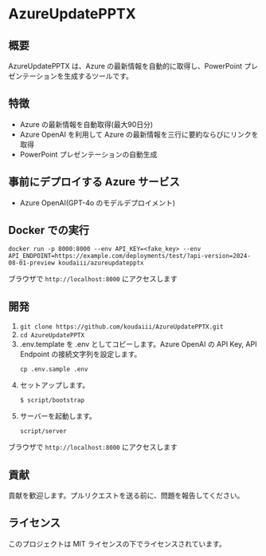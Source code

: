 # AzureUpdatePPTX

## 概要

AzureUpdatePPTX は、Azure の最新情報を自動的に取得し、PowerPoint プレゼンテーションを生成するツールです。

## 特徴

- Azure の最新情報を自動取得(最大90日分)
- Azure OpenAI を利用して Azure の最新情報を三行に要約ならびにリンクを取得
- PowerPoint プレゼンテーションの自動生成

## 事前にデプロイする Azure サービス

- Azure OpenAI(GPT-4o のモデルデプロイメント)

## Docker での実行

```console
docker run -p 8000:8000 --env API_KEY=<fake_key> --env API_ENDPOINT=https://example.com/deployments/test/?api-version=2024-08-01-preview koudaiii/azureupdatepptx
```

ブラウザで `http://localhost:8000` にアクセスします

## 開発

1. `git clone https://github.com/koudaiii/AzureUpdatePPTX.git`
2. `cd AzureUpdatePPTX`
3. .env.template を .env としてコピーします。Azure OpenAI の API Key, API Endpoint の接続文字列を設定します。
   ```console
   cp .env.sample .env
   ```
4. セットアップします。
   ```console
   $ script/bootstrap
   ```
6. サーバーを起動します。
   ```console
   script/server
   ```

ブラウザで `http://localhost:8000` にアクセスします

## 貢献
貢献を歓迎します。プルリクエストを送る前に、問題を報告してください。

## ライセンス
このプロジェクトは MIT ライセンスの下でライセンスされています。
